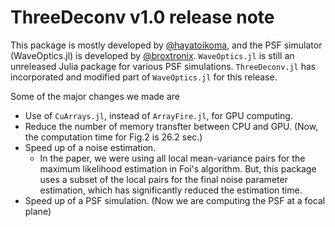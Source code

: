 # ThreeDeconv v1.0 release note
This package is mostly developed by [@hayatoikoma](https://github.com/hayatoikoma), and the PSF simulator (WaveOptics.jl) is developed by [@broxtronix](https://github.com/broxtronix).
`WaveOptics.jl` is still an unreleased Julia package for various PSF simulations.
`ThreeDeconv.jl` has incorporated and modified part of `WaveOptics.jl` for this release.

Some of the major changes we made are
* Use of `CuArrays.jl`, instead of `ArrayFire.jl`, for GPU computing.
* Reduce the number of memory transfter between CPU and GPU. (Now, the computation time for Fig.2 is 26.2 sec.)
* Speed up of a noise estimation.
    * In the paper, we were using all local mean-variance pairs for the maximum likelihood estimation in Foi's algorithm. But, this package uses a subset of the local pairs for the final noise parameter estimation, which has significantly reduced the estimation time.
* Speed up of a PSF simulation. (Now we are computing the PSF at a focal plane)
